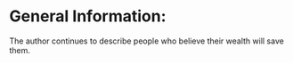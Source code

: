 # General Information:

The author continues to describe people who believe their wealth will save them.